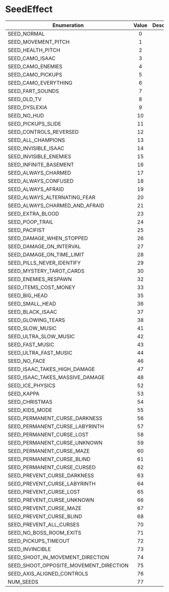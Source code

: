 # SeedEffect

|Enumeration|Value|Description|
|-----------|:---:|-----------|
|SEED_NORMAL|0||
|SEED_MOVEMENT_PITCH|1||
|SEED_HEALTH_PITCH|2||
|SEED_CAMO_ISAAC|3||
|SEED_CAMO_ENEMIES|4||
|SEED_CAMO_PICKUPS|5||
|SEED_CAMO_EVERYTHING|6||
|SEED_FART_SOUNDS|7||
|SEED_OLD_TV|8||
|SEED_DYSLEXIA|9||
|SEED_NO_HUD|10||
|SEED_PICKUPS_SLIDE|11||
|SEED_CONTROLS_REVERSED|12||
|SEED_ALL_CHAMPIONS|13||
|SEED_INVISIBLE_ISAAC|14||
|SEED_INVISIBLE_ENEMIES|15||
|SEED_INFINITE_BASEMENT|16||
|SEED_ALWAYS_CHARMED|17||
|SEED_ALWAYS_CONFUSED|18||
|SEED_ALWAYS_AFRAID|19||
|SEED_ALWAYS_ALTERNATING_FEAR|20||
|SEED_ALWAYS_CHARMED_AND_AFRAID|21||
|SEED_EXTRA_BLOOD|23||
|SEED_POOP_TRAIL|24||
|SEED_PACIFIST|25||
|SEED_DAMAGE_WHEN_STOPPED|26||
|SEED_DAMAGE_ON_INTERVAL|27||
|SEED_DAMAGE_ON_TIME_LIMIT|28||
|SEED_PILLS_NEVER_IDENTIFY|29||
|SEED_MYSTERY_TAROT_CARDS|30||
|SEED_ENEMIES_RESPAWN|32||
|SEED_ITEMS_COST_MONEY|33||
|SEED_BIG_HEAD|35||
|SEED_SMALL_HEAD|36||
|SEED_BLACK_ISAAC|37||
|SEED_GLOWING_TEARS|38||
|SEED_SLOW_MUSIC|41||
|SEED_ULTRA_SLOW_MUSIC|42||
|SEED_FAST_MUSIC|43||
|SEED_ULTRA_FAST_MUSIC|44||
|SEED_NO_FACE|46||
|SEED_ISAAC_TAKES_HIGH_DAMAGE|47||
|SEED_ISAAC_TAKES_MASSIVE_DAMAGE|48||
|SEED_ICE_PHYSICS|52||
|SEED_KAPPA|53||
|SEED_CHRISTMAS|54||
|SEED_KIDS_MODE|55||
|SEED_PERMANENT_CURSE_DARKNESS|56||
|SEED_PERMANENT_CURSE_LABYRINTH|57||
|SEED_PERMANENT_CURSE_LOST|58||
|SEED_PERMANENT_CURSE_UNKNOWN|59||
|SEED_PERMANENT_CURSE_MAZE|60||
|SEED_PERMANENT_CURSE_BLIND|61||
|SEED_PERMANENT_CURSE_CURSED|62||
|SEED_PREVENT_CURSE_DARKNESS|63||
|SEED_PREVENT_CURSE_LABYRINTH|64||
|SEED_PREVENT_CURSE_LOST|65||
|SEED_PREVENT_CURSE_UNKNOWN|66||
|SEED_PREVENT_CURSE_MAZE|67||
|SEED_PREVENT_CURSE_BLIND|68||
|SEED_PREVENT_ALL_CURSES|70||
|SEED_NO_BOSS_ROOM_EXITS|71||
|SEED_PICKUPS_TIMEOUT|72||
|SEED_INVINCIBLE|73||
|SEED_SHOOT_IN_MOVEMENT_DIRECTION|74||
|SEED_SHOOT_OPPOSITE_MOVEMENT_DIRECTION|75||
|SEED_AXIS_ALIGNED_CONTROLS|76||
|NUM_SEEDS|77||
